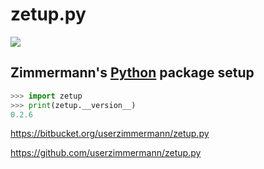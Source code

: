 
# zetup.py


![](https://travis-ci.org/userzimmermann/zetup.py.svg?branch=master)


## Zimmermann's [Python](http://python.org) package setup


```python
>>> import zetup
>>> print(zetup.__version__)
0.2.6
```


<https://bitbucket.org/userzimmermann/zetup.py>

<https://github.com/userzimmermann/zetup.py>

